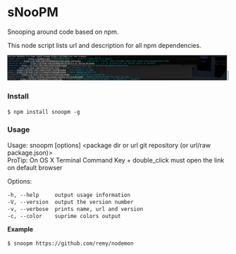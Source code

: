 # sNooPM

Snooping around code based on npm.

This node script lists url and description for all npm dependencies.

![Alt vmware](https://github.com/carvilsi/snoopm/raw/master/img.png)

### Install

 `$ npm install snoopm -g`


### Usage

Usage: snoopm [options] <package dir or url git repository (or url/raw package.json)>  
 ProTip: On OS X Terminal Command Key + double_click must open the link on default browser

  Options:

    -h, --help     output usage information
    -V, --version  output the version number
    -v, --verbose  prints name, url and version
    -c, --color    suprime colors output

**Example**

`$ snoopm https://github.com/remy/nodemon`
